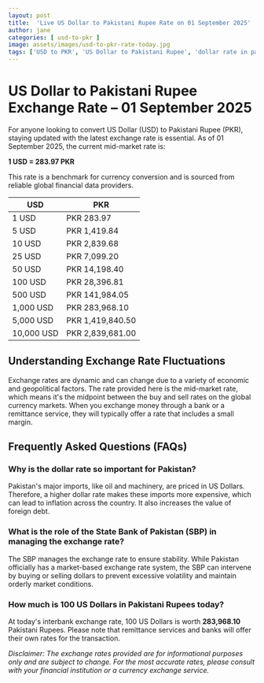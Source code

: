 ```yaml
---
layout: post
title:  'Live US Dollar to Pakistani Rupee Rate on 01 September 2025'
author: jane
categories: [ usd-to-pkr ]
image: assets/images/usd-to-pkr-rate-today.jpg
tags: ['USD to PKR', 'US Dollar to Pakistani Rupee', 'dollar rate in pakistan', 'today dollar rate open market', 'usa to pakistan dollar rate']
---
```


# US Dollar to Pakistani Rupee Exchange Rate – 01 September 2025

For anyone looking to convert US Dollar (USD) to Pakistani Rupee (PKR), staying updated with the latest exchange rate is essential. As of 01 September 2025, the current mid-market rate is:

**1 USD = 283.97 PKR**

This rate is a benchmark for currency conversion and is sourced from reliable global financial data providers.

| USD | PKR |
| --- | --- |
| 1 USD | PKR 283.97 |
| 5 USD | PKR 1,419.84 |
| 10 USD | PKR 2,839.68 |
| 25 USD | PKR 7,099.20 |
| 50 USD | PKR 14,198.40 |
| 100 USD | PKR 28,396.81 |
| 500 USD | PKR 141,984.05 |
| 1,000 USD | PKR 283,968.10 |
| 5,000 USD | PKR 1,419,840.50 |
| 10,000 USD | PKR 2,839,681.00 |


## Understanding Exchange Rate Fluctuations

Exchange rates are dynamic and can change due to a variety of economic and geopolitical factors. The rate provided here is the mid-market rate, which means it's the midpoint between the buy and sell rates on the global currency markets. When you exchange money through a bank or a remittance service, they will typically offer a rate that includes a small margin.

## Frequently Asked Questions (FAQs)

### Why is the dollar rate so important for Pakistan?

Pakistan's major imports, like oil and machinery, are priced in US Dollars. Therefore, a higher dollar rate makes these imports more expensive, which can lead to inflation across the country. It also increases the value of foreign debt.

### What is the role of the State Bank of Pakistan (SBP) in managing the exchange rate?

The SBP manages the exchange rate to ensure stability. While Pakistan officially has a market-based exchange rate system, the SBP can intervene by buying or selling dollars to prevent excessive volatility and maintain orderly market conditions.

### How much is 100 US Dollars in Pakistani Rupees today?

At today's interbank exchange rate, 100 US Dollars is worth **283,968.10** Pakistani Rupees. Please note that remittance services and banks will offer their own rates for the transaction.



*Disclaimer: The exchange rates provided are for informational purposes only and are subject to change. For the most accurate rates, please consult with your financial institution or a currency exchange service.*
